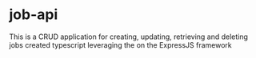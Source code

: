 # job-api
This is a CRUD application for creating, updating, retrieving and deleting jobs created typescript leveraging the on the ExpressJS framework
